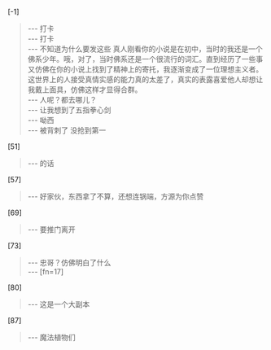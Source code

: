
[-1] 
>--- 打卡<br>
>--- 打卡<br>
>--- 不知道为什么要发这些
真人刚看你的小说是在初中，当时的我还是一个佛系少年。哦，对了，当时佛系还是一个很流行的词汇。直到经历了一些事又仿佛在你的小说上找到了精神上的寄托，我逐渐变成了一位理想主义者。这世界上的人接受真情实感的能力真的太差了，真实的表露喜爱他人却想让我戴上面具，仿佛这样才显得合群。<br>
>--- 人呢？都去哪儿？<br>
>--- 让我想到了五指拳心剑<br>
>--- 呦西<br>
>--- 被背刺了 没抢到第一<br>

[51] 
>--- 的话<br>

[57] 
>--- 好家伙，东西拿了不算，还想连锅端，方源为你点赞<br>

[69] 
>--- 要推门离开<br>

[73] 
>--- 忠哥？仿佛明白了什么<br>
>--- [fn=17]<br>

[80] 
>--- 这是一个大副本<br>

[87] 
>--- 魔法植物们<br>
